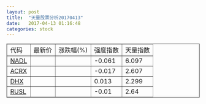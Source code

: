 ```yaml
---
layout: post
title:  "天量股票分析20170413"
date:   2017-04-13 01:16:48
categories: stock
---
```

<script type="text/javascript">
var stockList = []
stockList.push('gb_nadl');
stockList.push('gb_acrx');
stockList.push('gb_dhx');
stockList.push('gb_rusl');
</script>

<table border="1">
 <tr>
  <td>代码</td>
  <td>最新价</td>
  <td>涨跌幅(%)</td>
 <td>强度指数</td>
 <td>天量指数</td>
</tr>
  <tr id="nadl"><td><a href="http://stock.finance.sina.com.cn/usstock/quotes/NADL.html" target="_blank">NADL</a></td><td></td><td></td><td>-0.061</td><td>6.097</td></tr>
  <tr id="acrx"><td><a href="http://stock.finance.sina.com.cn/usstock/quotes/ACRX.html" target="_blank">ACRX</a></td><td></td><td></td><td>-0.017</td><td>2.607</td></tr>
  <tr id="dhx"><td><a href="http://stock.finance.sina.com.cn/usstock/quotes/DHX.html" target="_blank">DHX</a></td><td></td><td></td><td>0.013</td><td>2.299</td></tr>
  <tr id="rusl"><td><a href="http://stock.finance.sina.com.cn/usstock/quotes/RUSL.html" target="_blank">RUSL</a></td><td></td><td></td><td>-0.01</td><td>2.64</td></tr>
</table>
